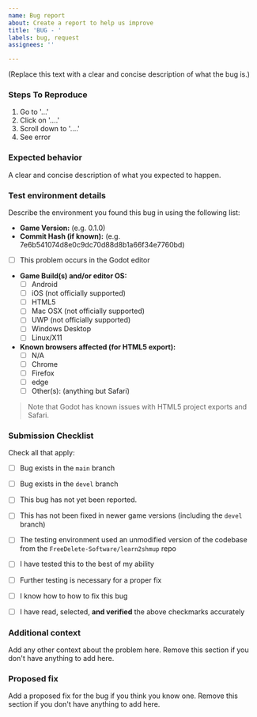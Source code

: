 ```yaml
---
name: Bug report
about: Create a report to help us improve
title: 'BUG - '
labels: bug, request
assignees: ''

---
```


(Replace this text with a clear and concise description of what the bug is.)

### Steps To Reproduce

1. Go to '...'
2. Click on '....'
3. Scroll down to '....'
4. See error


### Expected behavior

A clear and concise description of what you expected to happen.


### Test environment details

Describe the environment you found this bug in using the following list:

- **Game Version:** (e.g. 0.1.0)
- **Commit Hash (if known):** (e.g. 7e6b541074d8e0c9dc70d88d8b1a66f34e7760bd)
- [ ] This problem occurs in the Godot editor
- **Game Build(s) and/or editor OS:**
  - [ ] Android
  - [ ] iOS (not officially supported)
  - [ ] HTML5
  - [ ] Mac OSX (not officially supported)
  - [ ] UWP (not officially supported)
  - [ ] Windows Desktop
  - [ ] Linux/X11
- **Known browsers affected (for HTML5 export):**
  - [ ] N/A
  - [ ] Chrome
  - [ ] Firefox
  - [ ] edge
  - [ ] Other(s): (anything but Safari)

> Note that Godot has known issues with HTML5 project exports and Safari.


### Submission Checklist

Check all that apply:

- [ ] Bug exists in the `main` branch
- [ ] Bug exists in the `devel` branch
- [ ] This bug has not yet been reported.
- [ ] This has not been fixed in newer game versions (including the `devel` branch)
- [ ] The testing environment used an unmodified version of the codebase from the `FreeDelete-Software/learn2shmup` repo
- [ ] I have tested this to the best of my ability
- [ ] Further testing is necessary for a proper fix
- [ ] I know how to how to fix this bug
- [ ] I have read, selected, **and verified** the above checkmarks accurately


### Additional context

Add any other context about the problem here. Remove this section if you don't have anything to add here.


### Proposed fix

Add a proposed fix for the bug if you think you know one. Remove this section if you don't have anything to add here.
